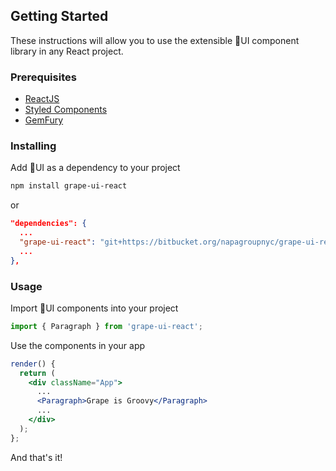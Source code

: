 ## Getting Started
These instructions will allow you to use the extensible 🍇UI component library in any React project.

### Prerequisites
* [ReactJS](https://reactjs.org/)
* [Styled Components](https://www.styled-components.com/)
* [GemFury](https://gemfury.com/)

### Installing
Add 🍇UI as a dependency to your project
```bash
npm install grape-ui-react
```
or
```json
"dependencies": {
  ...
  "grape-ui-react": "git+https://bitbucket.org/napagroupnyc/grape-ui-react/grape-ui-react.git",
  ...
},
```

### Usage
Import 🍇UI components into your project
```jsx static
import { Paragraph } from 'grape-ui-react';
```
Use the components in your app
```jsx static
render() {
  return (
    <div className="App">
      ...
      <Paragraph>Grape is Groovy</Paragraph>
      ...
    </div>
  );
};
```
And that's it!

